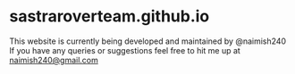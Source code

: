 # sastraroverteam.github.io

This website is currently being developed and maintained by @naimish240
If you have any queries or suggestions feel free to hit me up at naimish240@gmail.com
